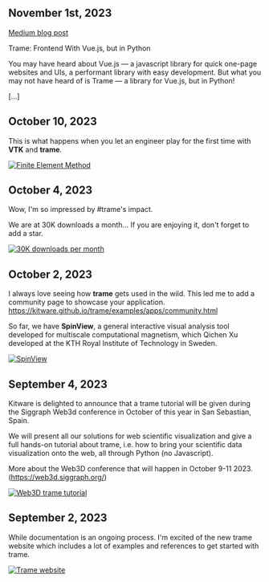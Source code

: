 ## November 1st, 2023

[Medium blog post](https://medium.com/@ash_computational_qm/trame-frontend-with-vue-js-but-in-python-329111755b98)

Trame: Frontend With Vue.js, but in Python

You may have heard about Vue.js — a javascript library for quick one-page websites and UIs, a performant library with easy development. But what you may not have heard of is Trame — a library for Vue.js, but in Python!

[...]

## October 10, 2023

This is what happens when you let an engineer play for the first time with **VTK** and **trame**.

[![Finite Element Method](/assets/images/news/fem.gif)](https://www.linkedin.com/posts/sebastienjourdain_vtk-trame-kitware-activity-7117551438863466496-Zaxp?utm_source=share&utm_medium=member_desktop)


## October 4, 2023

Wow, I'm so impressed by #trame's impact.

We are at 30K downloads a month... If you are enjoying it, don't forget to add a star.


[![30K downloads per month](/assets/images/news/30k-download.png)](https://www.linkedin.com/posts/sebastienjourdain_trame-activity-7115357496873013248-cxBf?utm_source=share&utm_medium=member_desktop)


## October 2, 2023

I always love seeing how **trame** gets used in the wild. This led me to add a community page to showcase your application.
https://kitware.github.io/trame/examples/apps/community.html

So far, we have **SpinView**, a general interactive visual analysis tool developed for multiscale computational magnetism, which Qichen Xu developed at the KTH Royal Institute of Technology in Sweden.

[![SpinView](/assets/images/news/spinview.png)](https://www.linkedin.com/feed/update/urn:li:activity:7114654111735697408?utm_source=share&utm_medium=member_desktop)

## September 4, 2023

Kitware is delighted to announce that a trame tutorial will be given during the Siggraph Web3d conference in October of this year in San Sebastian, Spain.

We will present all our solutions for web scientific visualization and give a full hands-on tutorial about trame, i.e. how to bring your scientific data visualization onto the web, all through Python (no Javascript).

More about the Web3D conference that will happen in October 9-11 2023. (https://web3d.siggraph.org/)

[![Web3D trame tutorial](/assets/images/news/web3d.jpg)](https://www.linkedin.com/posts/kitware-sas_kitware-is-delighted-to-announce-that-activity-7105180875310395393-5G5y?utm_source=share&utm_medium=member_desktop)


## September 2, 2023

While documentation is an ongoing process. I'm excited of the new trame website which includes a lot of examples and references to get started with trame.

[![Trame website](/assets/images/news/trame-website.jpg)](https://www.linkedin.com/posts/sebastienjourdain_trame-activity-7110432344230002688-NooO?utm_source=share&utm_medium=member_desktop)
